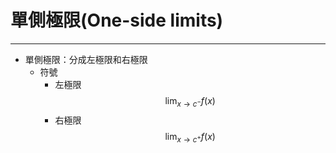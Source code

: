 # 單側極限(One-side limits)

---

* 單側極限：分成左極限和右極限
  * 符號
    * 左極限
      $$ \lim_{x\to c^{-}} f(x) $$
    * 右極限
      $$ \lim_{x\to c^{+}} f(x) $$
      
